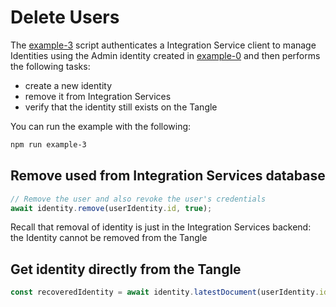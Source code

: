 # Delete Users

The [example-3](https://github.com/iotaledger/integration-services/blob/develop/clients/node/examples/3-DeleteUser.ts)
script authenticates a Integration Service client to manage Identities using the Admin identity created in [example-0](./how-to-run-examples) and then performs the following tasks:

* create a new identity
* remove it from Integration Services
* verify that the identity still exists on the Tangle

You can run the example with the following:

```bash
npm run example-3
```

## Remove used from Integration Services database

```js
// Remove the user and also revoke the user's credentials
await identity.remove(userIdentity.id, true);
```

Recall that removal of identity is just in the Integration Services backend:
the Identity cannot be removed from the Tangle

## Get identity directly from the Tangle

```js
const recoveredIdentity = await identity.latestDocument(userIdentity.id);
```